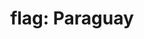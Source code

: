 ---
layout: flags
title: "flag: Paraguay"
emoji: flag_paraguay
permalink: 🇵🇾.html
image: assets/img/3moji/flag_paraguay.png
---